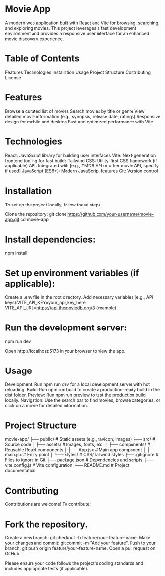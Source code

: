 #  Movie App
A modern web application built with React and Vite for browsing, searching, and exploring movies. This project leverages a fast development environment and provides a responsive user interface for an enhanced movie discovery experience.
#  Table of Contents

Features
Technologies
Installation
Usage
Project Structure
Contributing
License

#  Features

Browse a curated list of movies
Search movies by title or genre
View detailed movie information (e.g., synopsis, release date, ratings)
Responsive design for mobile and desktop
Fast and optimized performance with Vite

#  Technologies

React: JavaScript library for building user interfaces
Vite: Next-generation frontend tooling for fast builds
Tailwind CSS: Utility-first CSS framework (if applicable)
API: Integrated with [e.g., TMDB API or other movie API, specify if used]
JavaScript (ES6+): Modern JavaScript features
Git: Version control

#  Installation
To set up the project locally, follow these steps:

Clone the repository:
git clone https://github.com/your-username/movie-app.git
cd movie-app


# Install dependencies:
npm install


# Set up environment variables (if applicable):

Create a .env file in the root directory.
Add necessary variables (e.g., API keys):VITE_API_KEY=your_api_key_here
VITE_API_URL=https://api.themoviedb.org/3 (example)




# Run the development server:
npm run dev

Open http://localhost:5173 in your browser to view the app.


# Usage

Development: Run npm run dev for a local development server with hot reloading.
Build: Run npm run build to create a production-ready build in the dist folder.
Preview: Run npm run preview to test the production build locally.
Navigation: Use the search bar to find movies, browse categories, or click on a movie for detailed information.

# Project Structure
movie-app/
├── public/               # Static assets (e.g., favicon, images)
├── src/                  # Source code
│   ├── assets/           # Images, fonts, etc.
│   ├── components/       # Reusable React components
│   ├── App.jsx           # Main app component
│   ├── main.jsx          # Entry point
│   └── styles/           # CSS/Tailwind styles
├── .gitignore            # Files to ignore in Git
├── package.json          # Dependencies and scripts
├── vite.config.js        # Vite configuration
└── README.md             # Project documentation

# Contributing
Contributions are welcome! To contribute:

# Fork the repository.
Create a new branch: git checkout -b feature/your-feature-name.
Make your changes and commit: git commit -m "Add your feature".
Push to your branch: git push origin feature/your-feature-name.
Open a pull request on GitHub.

Please ensure your code follows the project's coding standards and includes appropriate tests (if applicable).

